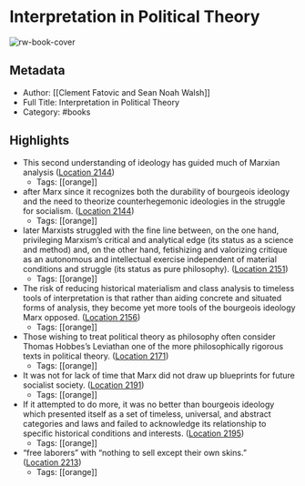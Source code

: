 # Interpretation in Political Theory

![rw-book-cover](https://m.media-amazon.com/images/I/5117wZkvHnL._SY160.jpg)

## Metadata
- Author: [[Clement Fatovic and Sean Noah Walsh]]
- Full Title: Interpretation in Political Theory
- Category: #books

## Highlights
- This second understanding of ideology has guided much of Marxian analysis ([Location 2144](https://readwise.io/to_kindle?action=open&asin=B01M5FRAGA&location=2144))
    - Tags: [[orange]] 
- after Marx since it recognizes both the durability of bourgeois ideology and the need to theorize counterhegemonic ideologies in the struggle for socialism. ([Location 2144](https://readwise.io/to_kindle?action=open&asin=B01M5FRAGA&location=2144))
    - Tags: [[orange]] 
- later Marxists struggled with the fine line between, on the one hand, privileging Marxism’s critical and analytical edge (its status as a science and method) and, on the other hand, fetishizing and valorizing critique as an autonomous and intellectual exercise independent of material conditions and struggle (its status as pure philosophy). ([Location 2151](https://readwise.io/to_kindle?action=open&asin=B01M5FRAGA&location=2151))
    - Tags: [[orange]] 
- The risk of reducing historical materialism and class analysis to timeless tools of interpretation is that rather than aiding concrete and situated forms of analysis, they become yet more tools of the bourgeois ideology Marx opposed. ([Location 2156](https://readwise.io/to_kindle?action=open&asin=B01M5FRAGA&location=2156))
    - Tags: [[orange]] 
- Those wishing to treat political theory as philosophy often consider Thomas Hobbes’s Leviathan one of the more philosophically rigorous texts in political theory. ([Location 2171](https://readwise.io/to_kindle?action=open&asin=B01M5FRAGA&location=2171))
    - Tags: [[orange]] 
- It was not for lack of time that Marx did not draw up blueprints for future socialist society. ([Location 2191](https://readwise.io/to_kindle?action=open&asin=B01M5FRAGA&location=2191))
    - Tags: [[orange]] 
- If it attempted to do more, it was no better than bourgeois ideology which presented itself as a set of timeless, universal, and abstract categories and laws and failed to acknowledge its relationship to specific historical conditions and interests. ([Location 2195](https://readwise.io/to_kindle?action=open&asin=B01M5FRAGA&location=2195))
    - Tags: [[orange]] 
- “free laborers” with “nothing to sell except their own skins.” ([Location 2213](https://readwise.io/to_kindle?action=open&asin=B01M5FRAGA&location=2213))
    - Tags: [[orange]] 
